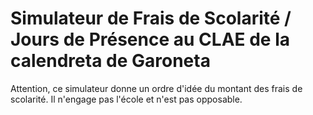 # Simulateur de Frais de Scolarité / Jours de Présence au CLAE de la calendreta de Garoneta

Attention, ce simulateur donne un ordre d'idée du montant des frais de scolarité. Il n'engage pas l'école et n'est pas opposable.  

